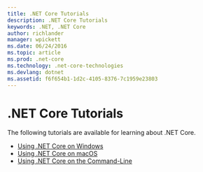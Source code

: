 ```yaml
---
title: .NET Core Tutorials
description: .NET Core Tutorials
keywords: .NET, .NET Core
author: richlander
manager: wpickett
ms.date: 06/24/2016
ms.topic: article
ms.prod: .net-core
ms.technology: .net-core-technologies
ms.devlang: dotnet
ms.assetid: f6f654b1-1d2c-4105-8376-7c1959e23803
---
```


.NET Core Tutorials
===================

The following tutorials are available for learning about .NET Core.

- [Using .NET Core on Windows](using-on-macos.md)
- [Using .NET Core on macOS](using-on-macos.md)
- [Using .NET Core on the Command-Line](using-with-xplat-cli.md)